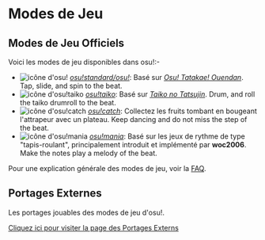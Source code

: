 <!-- wiki -->
[FAQ wikilink]: /wiki/FAQ/ "FAQ"
[osu! wikilink]: ./osu!/ "osu!"
[osu!taiko wikilink]: ./osu!taiko/ "osu!taiko"
[osu!catch wikilink]: ./osu!catch/ "osu!catch"
[osu!mania wikilink]: ./osu!mania/ "osu!mania"
[External Ports wikilink]: ./External_Ports "Portages Externes"

<!-- external -->
[ouendan wikipedia]: https://fr.wikipedia.org/wiki/Osu!_Tatakae!_%C5%8Cendan "Page Wikipedia pour Osu! Tatakae! Ouendan"
[Taiko no Tatsujin wikipedia]: https://fr.wikipedia.org/wiki/Taiko_no_Tatsujin "Page Wikipedia pour Taiko no Tatsujin"

<!-- shared image -->
[osu! icon link]: /wiki/shared/Osu.gif "icône d'osu!"
[osu!taiko icon link]: /wiki/shared/Taiko.gif "icône d'osu!taiko"
[osu!catch icon link]: /wiki/shared/Ctb.gif "icône d'osu!catch"
[osu!mania icon link]: /wiki/shared/Mania.gif "icône d'osu!mania"

# Modes de Jeu

## Modes de Jeu Officiels

Voici les modes de jeu disponibles dans osu!:-

- ![icône d'osu!][osu! icon link] _[osu!standard/osu!][osu! wikilink]_:
  Basé sur _[Osu! Tatakae! Ouendan][ouendan wikipedia]_.
  Tap, slide, and spin to the beat.
- ![icône d'osu!taiko][osu!taiko icon link] _[osu!taiko][osu!taiko wikilink]_:
  Basé sur _[Taiko no Tatsujin][Taiko no Tatsujin wikipedia]_.
  Drum, and roll the taiko drumroll to the beat.
- ![icône d'osu!catch][osu!catch icon link] _[osu!catch][osu!catch wikilink]_:
  Collectez les fruits tombant en bougeant l'attrapeur avec un plateau.
  Keep dancing and do not miss the step of the beat.
- ![icône d'osu!mania][osu!mania icon link] _[osu!mania][osu!mania wikilink]_:
  Basé sur les jeux de rythme de type "tapis-roulant", principalement introduit et implémenté par **woc2006**.
  Make the notes play a melody of the beat.

Pour une explication générale des modes de jeu, voir la [FAQ][FAQ wikilink].

## Portages Externes

Les portages jouables des modes de jeu d'osu!.

[Cliquez ici pour visiter la page des Portages Externs][External Ports wikilink]
